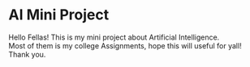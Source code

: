 # AI Mini Project 
Hello Fellas! This is my mini project about Artificial Intelligence. <br />
Most of them is my college Assignments, hope this will useful for yall! Thank you.
